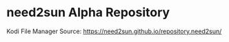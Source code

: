 # need2sun Alpha Repository

Kodi File Manager Source:
https://need2sun.github.io/repository.need2sun/
